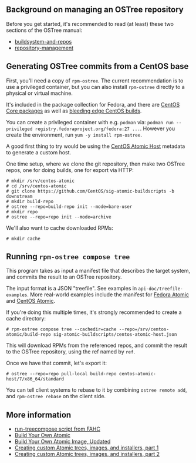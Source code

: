 ## Background on managing an OSTree repository

Before you get started, it's recommended to read (at least) these two sections
of the OSTree manual:

 - [buildsystem-and-repos](https://ostree.readthedocs.io/en/latest/manual/buildsystem-and-repos/)
 - [repository-management](https://ostree.readthedocs.io/en/latest/manual/repository-management/)

## Generating OSTree commits from a CentOS base

First, you'll need a copy of `rpm-ostree`. The current recommendation is to use
a privileged container, but you can also install `rpm-ostree` directly to a
physical or virtual machine.

It's included in the package collection for Fedora, and there
are [CentOS Core packages](http://buildlogs.centos.org/centos/7/atomic/x86_64/Packages/) as
well as [bleeding edge CentOS builds](https://ci.centos.org/job/atomic-rdgo-centos7/).

You can create a privileged container with e.g. `podman` via: `podman run
--privileged registry.fedoraproject.org/fedora:27 ...`. However you create the
environment, run `yum -y install rpm-ostree`.

A good first thing to try would be using
the
[CentOS Atomic Host](https://github.com/CentOS/sig-atomic-buildscripts/tree/downstream) metadata
to generate a custom host.

One time setup, where we clone the git repository, then make two OSTree repos,
one for doing builds, one for export via HTTP:

```
# mkdir /srv/centos-atomic
# cd /srv/centos-atomic
# git clone https://github.com/CentOS/sig-atomic-buildscripts -b downstream
# mkdir build-repo
# ostree --repo=build-repo init --mode=bare-user
# mkdir repo
# ostree --repo=repo init --mode=archive
```

We'll also want to cache downloaded RPMs:

```
# mkdir cache
```

## Running `rpm-ostree compose tree`

This program takes as input a manifest file that describes the target system,
and commits the result to an OSTree repository.

The input format is a JSON "treefile". See examples in
`api-doc/treefile-examples`. More real-world examples include the manifest
for
[Fedora Atomic](https://pagure.io/fedora-atomic/blob/master/f/fedora-atomic-docker-host.json) and
[CentOS Atomic](https://github.com/CentOS/sig-atomic-buildscripts/blob/downstream/centos-atomic-host.json).

If you're doing this multiple times, it's strongly recommended to create a cache
directory:

```
# rpm-ostree compose tree --cachedir=cache --repo=/srv/centos-atomic/build-repo sig-atomic-buildscripts/centos-atomic-host.json
```

This will download RPMs from the referenced repos, and commit the result to the
OSTree repository, using the ref named by `ref`.

Once we have that commit, let's export it:

```
# ostree --repo=repo pull-local build-repo centos-atomic-host/7/x86_64/standard
```

You can tell client systems to rebase to it by combining `ostree remote add`,
and `rpm-ostree rebase` on the client side.

## More information

  * [run-treecompose script from FAHC](https://pagure.io/fedora-atomic-host-continuous/blob/2f1214c9ff35e55ec111db86be96e14d4b6040d6/f/centos-ci/run-treecompose)
  * [Build Your Own Atomic](https://github.com/jasonbrooks/byo-atomic)
  * [Build Your Own Atomic Image, Updated](http://www.projectatomic.io/blog/2014/08/build-your-own-atomic-centos-or-fedora/)
  * [Creating custom Atomic trees, images, and installers, part 1](http://developerblog.redhat.com/2015/01/08/creating-custom-atomic-trees-images-and-installers-part-1/)
  * [Creating custom Atomic trees, images, and installers, part 2](http://developerblog.redhat.com/2015/01/15/creating-custom-atomic-trees-images-and-installers-part-2/)
